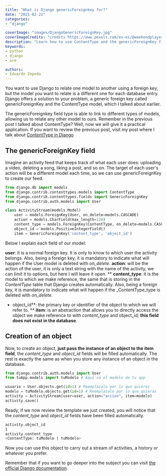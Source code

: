 ```yaml
---
title: "What is Django genericForeignkey for?"
date: "2021-02-22"
categories:
- "django"

coverImage: "images/DjangoGenericForeignKey.jpg"
coverImageCredits: "credits https://www.pexels.com/es-es/@weekendplayer/"
description: "Learn how to use ContentType and the genericForeignKey field type in Django to relate an object to different model types."
keywords:
- python
- django
- orm

authors:
- Eduardo Zepeda
---
```


You want to use Django to relate one model to another using a foreign key, but the model you want to relate is a different one for each database entry. Django offers a solution to your problem, a generic foreign key called genericForeignKey and the ContentType model, which I talked about earlier.

The genericForeignkey field type is able to link to different types of models, allowing us to relate any other model to ours. Remember in the previous post I talked about ContentType? Well, now we will give it a practical application. If you want to review the previous post, visit my post where I talk about [ContentType in Django](/what-does-the-contenttype-application-in-django/)

## The genericForeignKey field

Imagine an activity feed that keeps track of what each user does: uploading a video, deleting a song, liking a post, and so on. The target of each user's action will be a different model each time, so we can use genericForeignKey to create our feed.

```python
from django.db import models
from django.contrib.contenttypes.models import ContentType
from django.contrib.contenttypes.fields import GenericForeignKey
from django.contrib.auth.models import User

class ActivityStream(models.Model)
    user = models.ForeignKey(User, on_delete=models.CASCADE)
    action = models.CharField(max_length=128)
    content_type = models.ForeignKey(ContentType, on_delete=models.CASCADE)
    object_id = models.PositiveIntegerField()
    item = GenericForeignKey('content_type', 'object_id')
```

Below I explain each field of our model:

**user**: it is a normal foreign key. It is only to know to which user the activity belongs. Also, being a foreign key, it is mandatory to indicate what will happen if the User model is deleted with _on_delete_.
**action**: will be the action of the user, it is only a text string with the name of the activity, we can limit it to options, but here I will leave it open.
** **content_type**: it is the model to which we make reference, the same that is storing in the _ContentType_ table that Django creates automatically. Also, being a foreign key, it is mandatory to indicate what will happen if the _ContentType_type is deleted with _on_delete_.
* object_id**: the primary key or identifier of the object to which we will refer to.
** **item**: is an abstraction that allows you to directly access the object we make reference to with _content_type_ and object_id; **this field does not exist in the database**.

## Creation of an object

Now, to create an object, **just pass the instance of an object to the item field**, the _content_type_ and _object_id_ fields will be filled automatically. The rest is exactly the same as when you store any instance of an object in the database.

```python
from django.contrib.auth.models import User
from tuApp.models import tuModelo # Aquí va el modelo de tu app

usuario = User.objects.get(id=1) # Reemplazalo por lo que quieras
modelo = tuModelo.objects.get(id=1) # Reemplazalo por lo que quieras
activity = ActivityStream(user=user, action="accion", item=modelo)
activity.save()
```

Ready, if we now review the template we just created, you will notice that the _content_type_ and _object_id_ fields have been filled automatically.

```bash
activity.object_id
1
activity.content_type
<ContentType: tuModelo | tuModelo>
```

Now you can use this object to carry out a stream of activities, a history or whatever you prefer.

Remember that if you want to go deeper into the subject you can visit [the official Django documentation](https://docs.djangoproject.com/en/3.1/ref/contrib/contenttypes/).